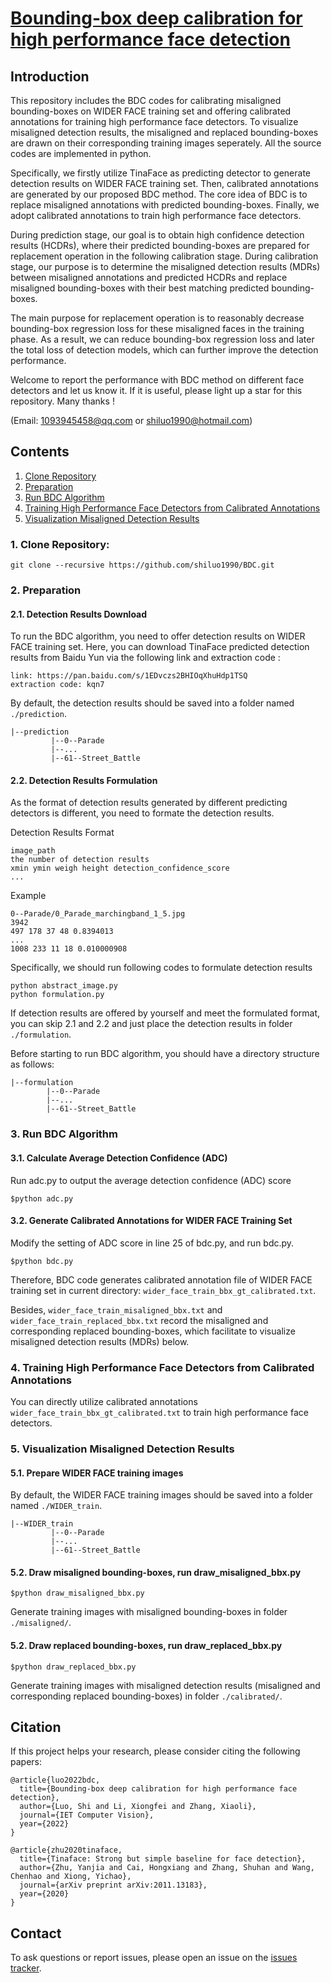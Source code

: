 # [Bounding-box deep calibration for high performance face detection](https://ietresearch.onlinelibrary.wiley.com/doi/10.1049/cvi2.12122)

## Introduction
This repository includes the BDC codes for calibrating misaligned bounding-boxes on WIDER FACE training set and offering calibrated annotations for training high performance face detectors. To visualize misaligned detection results, the misaligned and replaced bounding-boxes are drawn on their corresponding training images seperately. All the source codes are implemented in python.

Specifically, we firstly utilize TinaFace as predicting detector to generate detection results on WIDER FACE training set. Then, calibrated annotations are generated by our proposed BDC method. The core idea of BDC is to replace misaligned annotations with predicted bounding-boxes. Finally, we adopt calibrated annotations to train high performance face detectors.

During prediction stage, our goal is to obtain high confidence detection results (HCDRs), where their predicted bounding-boxes are prepared for replacement operation in the following calibration stage. During calibration stage, our purpose is to determine the misaligned detection results (MDRs) between misaligned annotations and predicted HCDRs and replace misaligned bounding-boxes with their best matching predicted bounding-boxes.

The main purpose for replacement operation is to reasonably decrease bounding-box regression loss for these misaligned faces in the training phase. As a result, we can reduce bounding-box regression loss and later the total loss of detection models, which can further improve the detection performance.

Welcome to report the performance with BDC method on different face detectors and let us know it. If it is useful, please light up a star for this repository. Many thanks !

(Email: 1093945458@qq.com or shiluo1990@hotmail.com)

## Contents
1. [Clone Repository](#clone)
2. [Preparation](#preparation)
3. [Run BDC Algorithm](#BDC)
4. [Training High Performance Face Detectors from Calibrated Annotations](#Training)
5. [Visualization Misaligned Detection Results](#Visualization)

<a name="clone"> </a>
### 1. Clone Repository:
```
git clone --recursive https://github.com/shiluo1990/BDC.git
```
<a name="preparation"> </a>
### 2. Preparation
#### 2.1. Detection Results Download
To run the BDC algorithm, you need to offer detection results on WIDER FACE training set. Here, you can download TinaFace predicted detection results from Baidu Yun via the following link and extraction code :
```
link: https://pan.baidu.com/s/1EDvczs2BHIOqXhuHdp1TSQ
extraction code: kqn7
```
By default, the detection results should be saved into a folder named ```./prediction```.
```
|--prediction
         |--0--Parade
         |--...
         |--61--Street_Battle
```
#### 2.2. Detection Results Formulation

As the format of detection results generated by different predicting detectors is different, you need to formate the detection results.

Detection Results Format
 ```
image_path
the number of detection results
xmin ymin weigh height detection_confidence_score
...
```
Example
 ```
0--Parade/0_Parade_marchingband_1_5.jpg
3942
497 178 37 48 0.8394013
...
1008 233 11 18 0.010000908
```
Specifically, we should run following codes to formulate detection results
```
python abstract_image.py
python formulation.py
```
If detection results are offered by yourself and meet the formulated format, you can skip 2.1 and 2.2 and just place the detection results in folder ```./formulation```.

Before starting to run BDC algorithm, you should have a directory structure as follows:
 ```
|--formulation
         |--0--Parade
         |--...
         |--61--Street_Battle
```
<a name="BDC"> </a>
### 3. Run BDC Algorithm
#### 3.1. Calculate Average Detection Confidence (ADC)
Run adc.py to output the average detection confidence (ADC) score
```
$python adc.py
```
#### 3.2. Generate Calibrated Annotations for WIDER FACE Training Set
Modify the setting of ADC score in line 25 of bdc.py, and run bdc.py.
```
$python bdc.py
```
Therefore, BDC code generates calibrated annotation file of WIDER FACE training set in current directory: ```wider_face_train_bbx_gt_calibrated.txt```.

Besides, ```wider_face_train_misaligned_bbx.txt``` and ```wider_face_train_replaced_bbx.txt``` record the misaligned and corresponding replaced bounding-boxes, which facilitate to visualize misaligned detection results (MDRs) below.
<a name="Training"> </a>
### 4. Training High Performance Face Detectors from Calibrated Annotations
You can directly utilize calibrated annotations ```wider_face_train_bbx_gt_calibrated.txt``` to train high performance face detectors.
<a name="Visualization"> </a>
### 5. Visualization Misaligned Detection Results
#### 5.1. Prepare WIDER FACE training images
By default, the WIDER FACE training images should be saved into a folder named ```./WIDER_train```.
```
|--WIDER_train
         |--0--Parade
         |--...
         |--61--Street_Battle
```
#### 5.2. Draw misaligned bounding-boxes, run draw_misaligned_bbx.py
```
$python draw_misaligned_bbx.py
```
Generate training images with misaligned bounding-boxes in folder ```./misaligned/```.
#### 5.2. Draw replaced bounding-boxes, run draw_replaced_bbx.py
```
$python draw_replaced_bbx.py
```
Generate training images with misaligned detection results (misaligned and corresponding replaced bounding-boxes) in folder ```./calibrated/```.

## Citation
If this project helps your research, please consider citing the following papers:
```
@article{luo2022bdc,
  title={Bounding-box deep calibration for high performance face detection},
  author={Luo, Shi and Li, Xiongfei and Zhang, Xiaoli},
  journal={IET Computer Vision},
  year={2022}
}

@article{zhu2020tinaface,
  title={Tinaface: Strong but simple baseline for face detection},
  author={Zhu, Yanjia and Cai, Hongxiang and Zhang, Shuhan and Wang, Chenhao and Xiong, Yichao},
  journal={arXiv preprint arXiv:2011.13183},
  year={2020}
}
```

## Contact
To ask questions or report issues, please open an issue on the [issues tracker](https://github.com/shiluo1990/BDC/issues).
